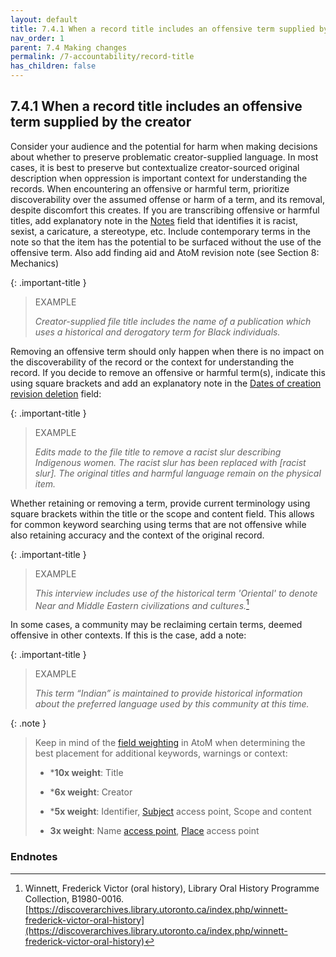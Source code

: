 ```yaml
---
layout: default
title: 7.4.1 When a record title includes an offensive term supplied by the creator
nav_order: 1
parent: 7.4 Making changes
permalink: /7-accountability/record-title
has_children: false
---
```


## 7.4.1 When a record title includes an offensive term supplied by the creator

Consider your audience and the potential for harm when making decisions about whether to preserve problematic creator-supplied language. In most cases, it is best to preserve but contextualize creator-sourced original description when oppression is important context for understanding the records. When encountering an offensive or harmful term, prioritize discoverability over the assumed offense or harm of a term, and its removal, despite discomfort this creates. If you are transcribing offensive or harmful titles, add explanatory note in the <u>Notes</u> field that identifies it is racist, sexist, a caricature, a stereotype, etc. Include contemporary terms in the note so that the item has the potential to be surfaced without the use of the offensive term. Also add finding aid and AtoM revision note (see Section 8: Mechanics)

{: .important-title }
> EXAMPLE
> 
> *Creator-supplied file title includes the name of a publication which uses a historical and derogatory term for Black individuals.*

Removing an offensive term should only happen when there is no impact on the discoverability of the record or the context for understanding the record. If you decide to remove an offensive or harmful term(s), indicate this using square brackets and add an explanatory note in the <u>Dates of creation revision deletion</u> field:

{: .important-title }
> EXAMPLE
> 
> *Edits made to the file title to remove a racist slur describing Indigenous women. The racist slur has been replaced with \[racist slur\]. The original titles and harmful language remain on the physical item.*

Whether retaining or removing a term, provide current terminology using square brackets within the title or the scope and content field. This allows for common keyword searching using terms that are not offensive while also retaining accuracy and the context of the original record.

{: .important-title }
> EXAMPLE
> 
> *This interview includes use of the historical term 'Oriental' to denote Near and Middle Eastern civilizations and cultures.*[^48]

In some cases, a community may be reclaiming certain terms, deemed offensive in other contexts. If this is the case, add a note:

{: .important-title }
> EXAMPLE
>
> *This term “Indian” is maintained to provide historical information about the preferred language used by this community at this time.*

{: .note }
> Keep in mind of the [field weighting](https://www.accesstomemory.org/en/docs/latest/user-manual/access-content/advanced-search/#result-matches-and-field-weighting) in AtoM when determining the best placement for additional keywords, warnings or context:
> 
> * ***10x weight**: Title
>
> * ***6x weight**: Creator
>
> * ***5x weight**: Identifier, [Subject](https://www.accesstomemory.org/en/docs/2.6/user-manual/glossary/glossary/#term-subject) access point, Scope and content
>
> * **3x weight**: Name [access point](https://www.accesstomemory.org/en/docs/2.6/user-manual/glossary/glossary/#term-access-point), [Place](https://www.accesstomemory.org/en/docs/2.6/user-manual/glossary/glossary/#term-place) access point

### Endnotes

[^48]: Winnett, Frederick Victor (oral history), Library Oral History Programme Collection, B1980-0016. [https://discoverarchives.library.utoronto.ca/index.php/winnett-frederick-victor-oral-history](https://discoverarchives.library.utoronto.ca/index.php/winnett-frederick-victor-oral-history)